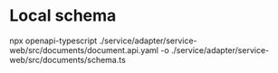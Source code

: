 # Local schema
npx openapi-typescript ./service/adapter/service-web/src/documents/document.api.yaml -o ./service/adapter/service-web/src/documents/schema.ts
